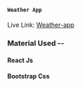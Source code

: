 #### `Weather App`

Live Link: [Weather-app](https://weather-app-ac571.web.app)

### Material Used --
#### React Js
#### Bootstrap Css